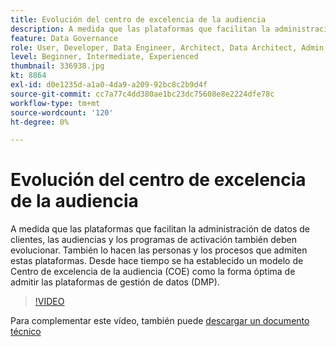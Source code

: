 ```yaml
---
title: Evolución del centro de excelencia de la audiencia
description: A medida que las plataformas que facilitan la administración de datos de clientes, las audiencias y los programas de activación también deben evolucionar. También lo hacen las personas y los procesos que admiten estas plataformas. Desde hace tiempo se ha establecido un modelo de Centro de excelencia de la audiencia (COE) como la forma óptima de admitir las plataformas de gestión de datos (DMP).
feature: Data Governance
role: User, Developer, Data Engineer, Architect, Data Architect, Admin, Leader
level: Beginner, Intermediate, Experienced
thumbnail: 336938.jpg
kt: 8864
exl-id: d0e1235d-a1a0-4da9-a209-92bc8c2b9d4f
source-git-commit: cc7a77c4dd380ae1bc23dc75608e8e2224dfe78c
workflow-type: tm+mt
source-wordcount: '120'
ht-degree: 0%

---
```


# Evolución del centro de excelencia de la audiencia

A medida que las plataformas que facilitan la administración de datos de clientes, las audiencias y los programas de activación también deben evolucionar. También lo hacen las personas y los procesos que admiten estas plataformas. Desde hace tiempo se ha establecido un modelo de Centro de excelencia de la audiencia (COE) como la forma óptima de admitir las plataformas de gestión de datos (DMP).

>[!VIDEO](https://video.tv.adobe.com/v/336938/?quality=12&learn=on)

Para complementar este vídeo, también puede [descargar un documento técnico](assets/whitepaper-evolving-the-audience-center-of-excellence.pdf)
